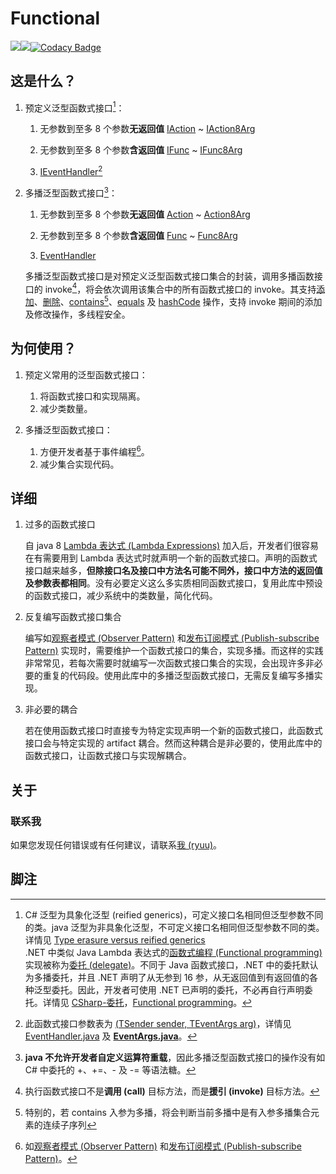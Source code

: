 # Functional

[![](https://jitpack.io/v/Ryuu-64/Functional.svg)](https://jitpack.io/#Ryuu-64/Functional)[![](https://img.shields.io/badge/JDK-8+-green.svg)](https://www.oracle.com/java/technologies/javase/javase-jdk8-downloads.html)[![Codacy Badge](https://app.codacy.com/project/badge/Grade/f95a917e82d34e74a03b51114e9d11ec)](https://www.codacy.com/gh/Ryuu-64/Functional/dashboard?utm_source=github.com&amp;utm_medium=referral&amp;utm_content=Ryuu-64/Functional&amp;utm_campaign=Badge_Grade)

## 这是什么？

1. 预定义泛型函数式接口[^1]：

   1. 无参数到至多 8 个参数**无返回值** [IAction](https://github.com/Ryuu-64/Functional/blob/main/src/main/java/org/ryuu/functional/IAction.java) ~ [IAction8Arg](https://github.com/Ryuu-64/Functional/blob/main/src/main/java/org/ryuu/functional/IAction8Arg.java)

   2. 无参数到至多 8 个参数**含返回值** [IFunc](https://github.com/Ryuu-64/Functional/blob/main/src/main/java/org/ryuu/functional/IFunc.java) ~ [IFunc8Arg](https://github.com/Ryuu-64/Functional/blob/main/src/main/java/org/ryuu/functional/IFunc8Arg.java)

   3. [IEventHandler](https://github.com/Ryuu-64/Functional/blob/main/src/main/java/org/ryuu/functional/IEventHandler.java)[^2]

2. 多播泛型函数式接口[^3]：

   1. 无参数到至多 8 个参数**无返回值** [Action](https://github.com/Ryuu-64/Functional/blob/main/src/main/java/org/ryuu/functional/Action.java) ~ [Action8Arg](https://github.com/Ryuu-64/Functional/blob/main/src/main/java/org/ryuu/functional/Action8Arg.java)

   2. 无参数到至多 8 个参数**含返回值** [Func](https://github.com/Ryuu-64/Functional/blob/main/src/main/java/org/ryuu/functional/Func.java) ~ [Func8Arg](https://github.com/Ryuu-64/Functional/blob/main/src/main/java/org/ryuu/functional/Func8Arg.java)

   3. [EventHandler](https://github.com/Ryuu-64/Functional/blob/main/src/main/java/org/ryuu/functional/EventHandler.java)

   多播泛型函数式接口是对预定义泛型函数式接口集合的封装，调用多播函数接口的 invoke[^4]，将会依次调用该集合中的所有函数式接口的 invoke。其支持[添加](https://github.com/Ryuu-64/Functional/blob/main/src/main/java/org/ryuu/functional/Multicast.java#L12)、[删除](https://github.com/Ryuu-64/Functional/blob/main/src/main/java/org/ryuu/functional/Multicast.java#L23)、[contains](https://github.com/Ryuu-64/Functional/blob/main/src/main/java/org/ryuu/functional/Multicast.java#L34)[^5]、[equals](https://github.com/Ryuu-64/Functional/blob/main/src/main/java/org/ryuu/functional/Multicast.java#L134) 及 [hashCode](https://github.com/Ryuu-64/Functional/blob/main/src/main/java/org/ryuu/functional/Multicast.java#L146) 操作，支持 invoke 期间的添加及修改操作，多线程安全。


## 为何使用？

1. 预定义常用的泛型函数式接口：
   1. 将函数式接口和实现隔离。
   2. 减少类数量。

2. 多播泛型函数式接口：

   1. 方便开发者基于事件编程[^6]。
   2. 减少集合实现代码。

## 详细

1. 过多的函数式接口

   自 java 8 [Lambda 表达式 (Lambda Expressions)](https://docs.oracle.com/javase/tutorial/java/javaOO/lambdaexpressions.html) 加入后，开发者们很容易在有需要用到 Lambda 表达式时就声明一个新的函数式接口。声明的函数式接口越来越多，**但除接口名及接口中方法名可能不同外，接口中方法的返回值及参数表都相同**。没有必要定义这么多实质相同函数式接口，复用此库中预设的函数式接口，减少系统中的类数量，简化代码。

2. 反复编写函数式接口集合

   编写如[观察者模式 (Observer Pattern)](https://en.wikipedia.org/wiki/Observer_pattern) 和[发布订阅模式 (Publish-subscribe Pattern)](https://en.wikipedia.org/wiki/Publish%E2%80%93subscribe_pattern) 实现时，需要维护一个函数式接口的集合，实现多播。而这样的实践非常常见，若每次需要时就编写一次函数式接口集合的实现，会出现许多非必要的重复的代码段。使用此库中的多播泛型函数式接口，无需反复编写多播实现。

3. 非必要的耦合

   若在使用函数式接口时直接专为特定实现声明一个新的函数式接口，此函数式接口会与特定实现的 artifact 耦合。然而这种耦合是非必要的，使用此库中的函数式接口，让函数式接口与实现解耦合。

## 关于

### 联系我

如果您发现任何错误或有任何建议，请联系[我 (ryuu)](64ryuu@gmail.com)。

## 脚注

[^1]:C# 泛型为具象化泛型 (reified generics)，可定义接口名相同但泛型参数不同的类。java 泛型为非具象化泛型，不可定义接口名相同但泛型参数不同的类。详情见 [Type erasure versus reified generics](https://en.wikipedia.org/wiki/Comparison_of_C_Sharp_and_Java#Type_erasure_versus_reified_generics)<br>.NET 中类似 Java Lambda 表达式的[函数式编程 (Functional programming)](https://en.wikipedia.org/wiki/Functional_programming) 实现被称为[委托 (delegate)](https://docs.microsoft.com/zh-cn/dotnet/csharp/delegate-class)。不同于 Java 函数式接口，.NET 中的委托默认为多播委托，并且 .NET 声明了从无参到 16 参，从无返回值到有返回值的各种泛型委托。因此，开发者可使用 .NET 已声明的委托，不必再自行声明委托。详情见 [CSharp-委托](https://blog.ryuu64.top/CSharp-%E5%A7%94%E6%89%98/)，[Functional programming](https://en.wikipedia.org/wiki/Comparison_of_C_Sharp_and_Java#Functional_programming)。

[^2]:此函数式接口参数表为 [(TSender sender, TEventArgs arg)](https://github.com/Ryuu-64/Functional/blob/main/src/main/java/org/ryuu/functional/EventHandler.java#L7)，详情见 [EventHandler.java](https://github.com/Ryuu-64/Functional/blob/main/src/main/java/org/ryuu/functional/EventHandler.java) 及 [**EventArgs.java**](https://github.com/Ryuu-64/Functional/blob/main/src/main/java/org/ryuu/functional/EventArgs.java)。

[^3]:**java 不允许开发者自定义运算符重载**，因此多播泛型函数式接口的操作没有如 C# 中委托的 +、+=、- 及 -= 等语法糖。

[^4]:执行函数式接口不是**调用 (call)** 目标方法，而是**援引 (invoke)** 目标方法。

[^5]:特别的，若 contains 入参为多播，将会判断当前多播中是有入参多播集合元素的连续子序列

[^6]:如[观察者模式 (Observer Pattern)](https://en.wikipedia.org/wiki/Observer_pattern) 和[发布订阅模式 (Publish-subscribe Pattern)](https://en.wikipedia.org/wiki/Publish-subscribe_pattern)。